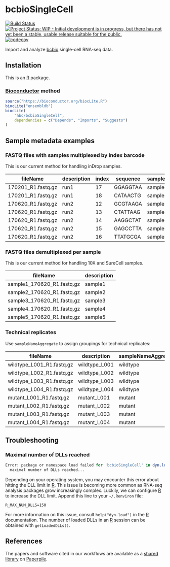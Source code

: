 # bcbioSingleCell

[![Build Status](https://travis-ci.org/hbc/bcbioSingleCell.svg?branch=master)](https://travis-ci.org/hbc/bcbioSingleCell)
[![Project Status: WIP - Initial development is in progress, but there has not yet been a stable, usable release suitable for the public.](http://www.repostatus.org/badges/latest/wip.svg)](http://www.repostatus.org/#wip)
[![codecov](https://codecov.io/gh/hbc/bcbioSingleCell/branch/master/graph/badge.svg)](https://codecov.io/gh/hbc/bcbioSingleCell)

Import and analyze [bcbio][] single-cell RNA-seq data.


## Installation

This is an [R][] package.

### [Bioconductor][] method

```r
source("https://bioconductor.org/biocLite.R")
biocLite("ensembldb")
biocLite(
    "hbc/bcbioSingleCell",
    dependencies = c("Depends", "Imports", "Suggests")
)
```


## Sample metadata examples

### FASTQ files with samples multiplexed by index barcode

This is our current method for handling inDrop samples.

| fileName           | description | index | sequence | sampleName |
| -------------------|-------------|-------|----------|------------|
| 170201_R1.fastq.gz | run1        | 17    | GGAGGTAA | sample1    |
| 170201_R1.fastq.gz | run1        | 18    | CATAACTG | sample2    |
| 170620_R1.fastq.gz | run2        | 12    | GCGTAAGA | sample3    |
| 170620_R1.fastq.gz | run2        | 13    | CTATTAAG | sample4    |
| 170620_R1.fastq.gz | run2        | 14    | AAGGCTAT | sample5    |
| 170620_R1.fastq.gz | run2        | 15    | GAGCCTTA | sample6    |
| 170620_R1.fastq.gz | run2        | 16    | TTATGCGA | sample7    |

### FASTQ files demultiplexed per sample

This is our current method for handling 10X and SureCell samples.

| fileName                   | description |
|----------------------------|-------------|
| sample1_170620_R1.fastq.gz | sample1     |
| sample2_170620_R1.fastq.gz | sample2     |
| sample3_170620_R1.fastq.gz | sample3     |
| sample4_170620_R1.fastq.gz | sample4     |
| sample5_170620_R1.fastq.gz | sample5     |

### Technical replicates

Use `sampleNameAggregate` to assign groupings for technical replicates:

| fileName                  | description   | sampleNameAggregate |
|---------------------------|---------------|---------------------|
| wildtype_L001_R1.fastq.gz | wildtype_L001 | wildtype            |
| wildtype_L002_R1.fastq.gz | wildtype_L002 | wildtype            |
| wildtype_L003_R1.fastq.gz | wildtype_L003 | wildtype            |
| wildtype_L004_R1.fastq.gz | wildtype_L004 | wildtype            |
| mutant_L001_R1.fastq.gz   | mutant_L001   | mutant              |
| mutant_L002_R1.fastq.gz   | mutant_L002   | mutant              |
| mutant_L003_R1.fastq.gz   | mutant_L003   | mutant              |
| mutant_L004_R1.fastq.gz   | mutant_L004   | mutant              |


## Troubleshooting

### Maximal number of DLLs reached

```r
Error: package or namespace load failed for 'bcbioSingleCell' in dyn.load(file, DLLpath = DLLpath, ...):
  maximal number of DLLs reached...
```

Depending on your operating system, you may encounter this error about hitting the DLL limit in [R][]. This issue is becoming more common as RNA-seq analysis packages grow increasingly complex. Luckily, we can configure [R][] to increase the DLL limit. Append this line to your `~/.Renviron` file:

```
R_MAX_NUM_DLLS=150
```

For more information on this issue, consult `help("dyn.load")` in the [R][] documentation. The number of loaded DLLs in an [R][] session can be obtained with `getLoadedDLLs()`.


## References

The papers and software cited in our workflows are available as a [shared library](https://paperpile.com/shared/C8EMxl) on [Paperpile][].


[bcbio]: https://bcbio-nextgen.readthedocs.io
[Bioconductor]: https://bioconductor.org
[devtools]: https://cran.r-project.org/package=devtools
[Paperpile]: https://paperpile.com
[R]: https://www.r-project.org
